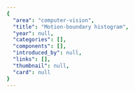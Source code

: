 ```yaml
---
{
  "area": "computer-vision",
  "title": "Motion-boundary histogram",
  "year": null,
  "categories": [],
  "components": [],
  "introduced_by": null,
  "links": [],
  "thumbnail": null,
  "card": null
}
---
```


